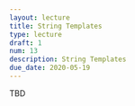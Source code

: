 ```yaml
---
layout: lecture
title: String Templates
type: lecture
draft: 1
num: 13
description: String Templates
due_date: 2020-05-19
---
```


TBD